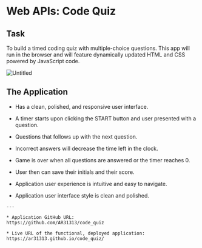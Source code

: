 # Web APIs: Code Quiz

## Task
 To build a timed coding quiz with multiple-choice questions. 
 This app will run in the browser and will feature dynamically updated HTML and CSS powered by JavaScript code. 
  
![Untitled](https://user-images.githubusercontent.com/96843377/159148309-5faef8d4-0f7b-401b-9633-972dadd11f44.png)

## The Application
* Has a clean, polished, and responsive user interface.
* A timer starts upon clicking the START button and user presented with a question.
* Questions that follows up with the next question.
* Incorrect answers will decrease the time left in the clock.
* Game is over when all questions are answered or the timer reaches 0.
* User then can save their initials and their score.

* Application user experience is intuitive and easy to navigate.
* Application user interface style is clean and polished.

```
---

* Application GitHub URL: 
https://github.com/AR31313/code_quiz

* Live URL of the functional, deployed application: 
https://ar31313.github.io/code_quiz/




